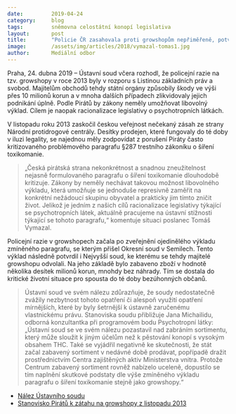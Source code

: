 ```yaml
---
date:         2019-04-24
category:     blog
tags:         sněmovna celostátní konopí legislativa
layout:       post
title:        "Policie ČR zasahovala proti growshopům nepřiměřeně, potvrdil Ústavní soud"
image:        /assets/img/articles/2018/vymazal-tomas1.jpg
author:       Mediální odbor
---
```



Praha, 24. dubna 2019 – Ústavní soud včera rozhodl, že policejní razie na tzv. growshopy v roce 2013 byly v rozporu s Listinou základních práv a svobod. Majitelům obchodů tehdy státní orgány způsobily škody ve výši přes 10 milionů korun a v mnoha dalších případech zlikvidovaly jejich podnikání úplně. Podle Pirátů by zákony neměly umožňovat libovolný výklad. Cílem je naopak racionalizace legislativy o psychotropních látkách.

V listopadu roku 2013 zaskočil českou veřejnost nečekaný zásah ze strany Národní protidrogové centrály. Desítky prodejen, které fungovaly do té doby v iluzi legality, se najednou měly zodpovídat z porušení Piráty často kritizovaného problémového paragrafu §287 trestního zákoníku o šíření toxikomanie.

> „Česká pirátská strana nekonkrétnost a snadnou zneužitelnost nejasně formulovaného paragrafu o šíření toxikomanie dlouhodobě kritizuje. Zákony by neměly nechávat takovou možnost libovolného výkladu, která umožňuje se jednoduše represivně zaměřit na konkrétní nežádoucí skupinu obyvatel a prakticky jim tímto zničit život. Jelikož je jedním z našich cílů racionalizace legislativy týkající se psychotropních látek, aktuálně pracujeme na ústavní stížnosti týkající se tohoto paragrafu,“ komentuje situaci poslanec Tomáš Vymazal.

Policejní razie v growshopech začala po zveřejnění ojedinělého výkladu zmíněného paragrafu, se kterým přišel Okresní soud v Semilech. Tento výklad následně potvrdil i Nejvyšší soud, ke kterému se tehdy majitelé growshopu odvolali. Na jeho základě bylo zabaveno zboží v hodnotě několika desítek milionů korun, mnohdy bez náhrady. Tím se dostala do kritické životní situace pro spousta do té doby bezúhonných občanů.

> Ústavní soud ve svém nálezu zdůrazňuje, že soudy nedostatečně zvážily nezbytnost tohoto opatření či alespoň využití opatření mírnějších, které by byly šetrnější k ústavně zaručenému vlastnickému právu. Stanoviska soudu přibližuje Jana Michailidu, odborná konzultantka při programovém bodu Psychotropní látky: „Ústavní soud se ve svém nálezu pozastavil nad zabráním sortimentu, který může sloužit k jiným účelům než k pěstování konopí s vysokým obsahem THC. Také se vyjádřil negativně ke skutečnosti, že stát začal zabavený sortiment v nedávné době prodávat, popřípadě dražit prostřednictvím Centra zajištěných aktiv Ministerstva vnitra. Protože Centrum zabavený sortiment rovněž nabízelo uceleně, dopustilo se tím naplnění skutkové podstaty dle výše zmíněného výkladu paragrafu o šíření toxikomanie stejně jako growshopy.“
 
* [Nález Ústavního soudu](https://www.usoud.cz/aktualne/zabrani-veskereho-sortimentu-zbozi-tzv-growshopum-nerespektovalo-pozadavek-primerenosti/)
* [Stanovisko Pirátů k zátahu na growshopy z listopadu 2013](https://wiki.pirati.cz/stanoviska/policejni_stat_v_praxi_-_soumrak_ceskych_growshopu)
